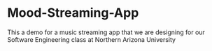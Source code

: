 # Mood-Streaming-App
This a demo for a music streaming app that we are designing for our Software Engineering class at Northern Arizona University
